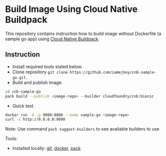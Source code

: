 **Build Image Using Cloud Native Buildpack**
=====================
This repository contains instruction how to build image without Dockerfile (a sample go app) using [Cloud Native Buildpack](https://buildpacks.io/).

Instruction
-------------------------------------------

* Install required tools stated below.
* Clone repository `git clone https://github.com/iamejboy/cnb-sample-go.git`.
* Build and publish image.
```sh
cd cnb-sample-go
pack build --publish <image-repo> --builder cloudfoundry/cnb:bionic
```
* Quick test.
```sh
docker run -d -p 9090:8080 --name sample-go <image-repo>
curl -s http://0.0.0.0:9090
```

Note: Use command `pack suggest-builders` to see available builders to use

Tools:
* Installed locally:
[git](https://www.atlassian.com/git/tutorials/install-git), [docker](https://hub.docker.com/search?type=edition&offering=community), [pack](https://buildpacks.io/docs/install-pack/)
